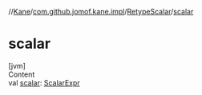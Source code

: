 //[Kane](../../index.md)/[com.github.jomof.kane.impl](../index.md)/[RetypeScalar](index.md)/[scalar](scalar.md)



# scalar  
[jvm]  
Content  
val [scalar](scalar.md): [ScalarExpr](../-scalar-expr/index.md)  



